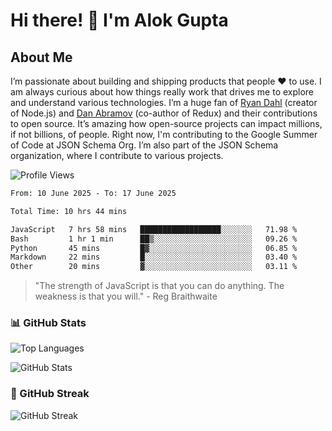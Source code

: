 # Hi there! 👋 I'm Alok Gupta

## About Me
I’m passionate about building and shipping products that people ❤️ to use. I am always curious about how things really work that drives me to explore and understand various technologies. I’m a huge fan of [Ryan Dahl](https://github.com/ry) (creator of Node.js) and [Dan Abramov](https://github.com/gaearon) (co-author of Redux) and their contributions to open source. It’s amazing how open-source projects can impact millions, if not billions, of people. Right now, I'm contributing to the Google Summer of Code at JSON Schema Org. I’m also part of the JSON Schema organization, where I contribute to various projects.

![Profile Views](https://komarev.com/ghpvc/?username=aialok&label=Profile%20views&color=0e75b6&style=flat)

<!--START_SECTION:waka-->

```txt
From: 10 June 2025 - To: 17 June 2025

Total Time: 10 hrs 44 mins

JavaScript   7 hrs 58 mins   ██████████████████░░░░░░░   71.98 %
Bash         1 hr 1 min      ██▒░░░░░░░░░░░░░░░░░░░░░░   09.26 %
Python       45 mins         █▓░░░░░░░░░░░░░░░░░░░░░░░   06.85 %
Markdown     22 mins         █░░░░░░░░░░░░░░░░░░░░░░░░   03.40 %
Other        20 mins         ▓░░░░░░░░░░░░░░░░░░░░░░░░   03.11 %
```

<!--END_SECTION:waka-->

> "The strength of JavaScript is that you can do anything. The weakness is that you will." - Reg Braithwaite



### 📊 GitHub Stats
![Top Languages](https://github-readme-stats.vercel.app/api/top-langs/?username=aialok&layout=compact)

![GitHub Stats](https://github-readme-stats-peach-pi.vercel.app/api?username=aialok&show_icons=true&hide_title=true&include_all_commits=true&count_private=true&bg_color=45,2b8eaf,b222a8&text_color=ffffff&icon_color=ffffff&title_color=ffffff&border_color=000000)

### 🚀 GitHub Streak
![GitHub Streak](https://github-readme-streak-stats.herokuapp.com/?user=aialok)



